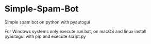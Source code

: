 # Simple-Spam-Bot
Simple spam bot on python with pyautogui

For Windows systems only execute run.bat, on macOS and linux install pyautogui with pip and execute script.py
